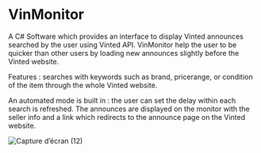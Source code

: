 # VinMonitor
A C# Software which provides an interface to display Vinted announces searched by the user using Vinted API.
VinMonitor help the user to be quicker than other users by loading new announces slightly before the Vinted website. 

Features : searches with keywords such as brand, pricerange, or condition of the item through the whole Vinted website.

An automated mode is built in : the user can set the delay within each search is refreshed.
The announces are displayed on the monitor with the seller info and a link which redirects to the announce page on the Vinted website.

![Capture d’écran (12)](https://github.com/user-attachments/assets/bf908035-e7bf-4998-b597-0f45dfa6d74e)
